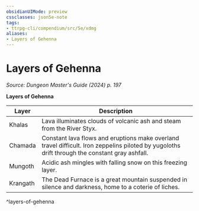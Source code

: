```yaml
---
obsidianUIMode: preview
cssclasses: json5e-note
tags:
- ttrpg-cli/compendium/src/5e/xdmg
aliases:
- Layers of Gehenna
---
```

# Layers of Gehenna
*Source: Dungeon Master's Guide (2024) p. 197* 

**Layers of Gehenna**

| Layer | Description |
|-------|-------------|
| Khalas | Lava illuminates clouds of volcanic ash and steam from the River Styx. |
| Chamada | Constant lava flows and eruptions make overland travel difficult. Iron zeppelins piloted by yugoloths drift through the constant gray ashfall. |
| Mungoth | Acidic ash mingles with falling snow on this freezing layer. |
| Krangath | The Dead Furnace is a great mountain suspended in silence and darkness, home to a coterie of liches. |
^layers-of-gehenna